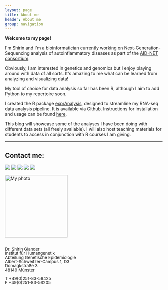 ```yaml
---
layout: page
title: About me
header: About me
group: navigation
---
```


**Welcome to my page!**

I'm Shirin and I'm a bioinformatician currently working on Next-Generation-Sequencing analysis of autoinflammatory diseases as part of the [AID-NET consortium](http://campus.uni-muenster.de/immunologie/forschung/aid-net/).

Obviously, I am interested in genetics and genomics but I enjoy playing around with data of all sorts. It's amazing to me what can be learned from analyzing and visualizing data!

My tool of choice for data analysis so far has been R, although I aim to add Python to my repertoire soon.

I created the R package [exprAnalysis](https://github.com/ShirinG/exprAnalysis), designed to streamline my RNA-seq data analysis pipeline. It is available via Github. Instructions for installation and usage can be found [here](https://shiring.github.io/rna-seq/microarray/2016/09/28/exprAnalysis).

This blog will showcase some of the analyses I have been doing with different data sets (all freely available). I will also host teaching materials for students to access in conjunction with R courses I am giving.

---

## Contact me:

[<img src="{{ site.url }}/assets/images/200px-Email_Shiny_Icon.png">](mailto:s_glan02@wwu.de)
[<img src="{{ site.url }}/assets/images/so-logo.png">](http://stackoverflow.com/users/6623620/shirin-glander)
[<img src="{{ site.url }}/assets/images/GitHub_Logo.png">](https://github.com/ShirinG)
[<img src="{{ site.url }}/assets/images/xing.png">](http://www.xing.com/profile/Shirin_Glander)
[<img src="{{ site.url }}/assets/images/Logo-2C-101px-R.png">](http://de.linkedin.com/in/shirin-glander-01120881)

<div style="-webkit-column-count: 2; -moz-column-count: 2; column-count: 2;">
    <div style="display: inline-block;">
        <img src="{{ site.url }}/assets/images/Bewerbungsfoto.jpg" alt="My photo" width="200">
<br /><br />
  <p style="line-height:1">
      <span style="font-size:10pt">Dr. Shirin Glander</span><br />
      <span style="font-size:10pt">Institut für Humangenetik</span><br />
      <span style="font-size:10pt">Abteilung Genetische Epidemiologie</span><br />
      <span style="font-size:10pt">Albert-Schweitzer-Campus 1, D3</span><br />
      <span style="font-size:10pt">Domagkstraße 3</span><br />
      <span style="font-size:10pt">48149 Münster</span><br /><br />
      <span style="font-size:10pt">T +49(0)251-83-56425</span><br />
      <span style="font-size:10pt">F +49(0)251-83-56205</span>
  </p>
    </div>
</div>
